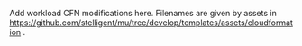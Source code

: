 Add workload CFN modifications here. Filenames are given by assets in https://github.com/stelligent/mu/tree/develop/templates/assets/cloudformation .